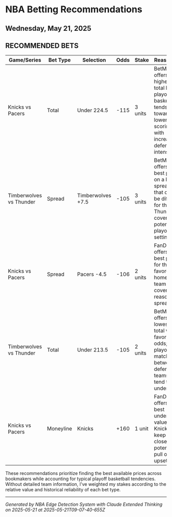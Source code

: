 # NBA Betting Recommendations
## Wednesday, May 21, 2025

## RECOMMENDED BETS
| Game/Series | Bet Type | Selection | Odds | Stake | Reasoning |
|-------------|----------|-----------|------|-------|-----------|
| Knicks vs Pacers | Total | Under 224.5 | -115 | 3 units | BetMGM offers the highest total line; playoff basketball tends toward lower scoring with increased defensive intensity |
| Timberwolves vs Thunder | Spread | Timberwolves +7.5 | -105 | 3 units | BetMGM offers the best price on a large spread that could be difficult for the Thunder to cover in a potential playoff setting |
| Knicks vs Pacers | Spread | Pacers -4.5 | -106 | 2 units | FanDuel offers the best price for the favored home team to cover a reasonable spread |
| Timberwolves vs Thunder | Total | Under 213.5 | -105 | 2 units | BetMGM offers the lowest total with favorable odds; playoff matchups between defensive teams tend to go under |
| Knicks vs Pacers | Moneyline | Knicks | +160 | 1 unit | FanDuel offers the best underdog value if the Knicks can keep it close and potentially pull off an upset |

These recommendations prioritize finding the best available prices across bookmakers while accounting for typical playoff basketball tendencies. Without detailed team information, I've weighted my stakes according to the relative value and historical reliability of each bet type.

---
*Generated by NBA Edge Detection System with Claude Extended Thinking on 2025-05-21 at 2025-05-21T09-07-40-655Z*

